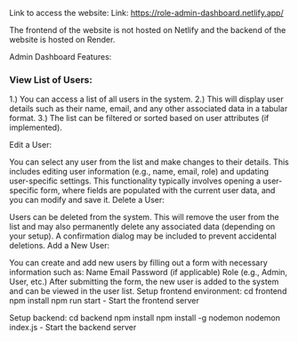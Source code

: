 Link to access the website: 
Link: https://role-admin-dashboard.netlify.app/

The frontend of the website is not hosted on Netlify and the backend of the website is hosted on Render.

Admin Dashboard Features:
### View List of Users:

1.) You can access a list of all users in the system.
2.) This will display user details such as their name, email, and any other associated data in a tabular format.
3.) The list can be filtered or sorted based on user attributes (if implemented).

Edit a User:

You can select any user from the list and make changes to their details.
This includes editing user information (e.g., name, email, role) and updating user-specific settings.
This functionality typically involves opening a user-specific form, where fields are populated with the current user data, and you can modify and save it.
Delete a User:

Users can be deleted from the system.
This will remove the user from the list and may also permanently delete any associated data (depending on your setup).
A confirmation dialog may be included to prevent accidental deletions.
Add a New User:

You can create and add new users by filling out a form with necessary information such as:
Name
Email
Password (if applicable)
Role (e.g., Admin, User, etc.)
After submitting the form, the new user is added to the system and can be viewed in the user list.
Setup frontend environment:
cd frontend
npm install
npm run start - Start the frontend server

Setup backend: 
cd backend
npm install 
npm install -g nodemon
nodemon index.js - Start the backend server




